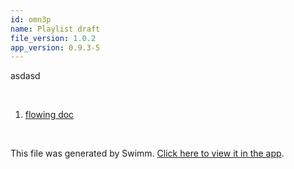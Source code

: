 ```yaml
---
id: omn3p
name: Playlist draft
file_version: 1.0.2
app_version: 0.9.3-5
---
```


<!-- Intro - Do not remove this comment -->
asdasd

<br/>

<!-- Steps - Do not remove this comment -->
1. [flowing doc](flowing-doc.PIv3p.sw.md)


<br/>

This file was generated by Swimm. [Click here to view it in the app](http://localhost:5000/repos/Z2l0aHViJTNBJTNBc3Rva2Utd2VhdGhlciUzQSUzQUFkZGllQ29oZW4=/playlists/omn3p).